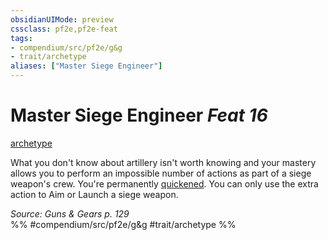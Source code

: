 ```yaml
---
obsidianUIMode: preview
cssclass: pf2e,pf2e-feat
tags:
- compendium/src/pf2e/g&g
- trait/archetype
aliases: ["Master Siege Engineer"]
---
```

# Master Siege Engineer  *Feat 16*  
[archetype](archetype.md "Archetype Feat Trait")  


What you don't know about artillery isn't worth knowing and your mastery allows you to perform an impossible number of actions as part of a siege weapon's crew. You're permanently [quickened](conditions.md#Quickened). You can only use the extra action to Aim or Launch a siege weapon.

*Source: Guns & Gears p. 129*  
%% #compendium/src/pf2e/g&g #trait/archetype %%